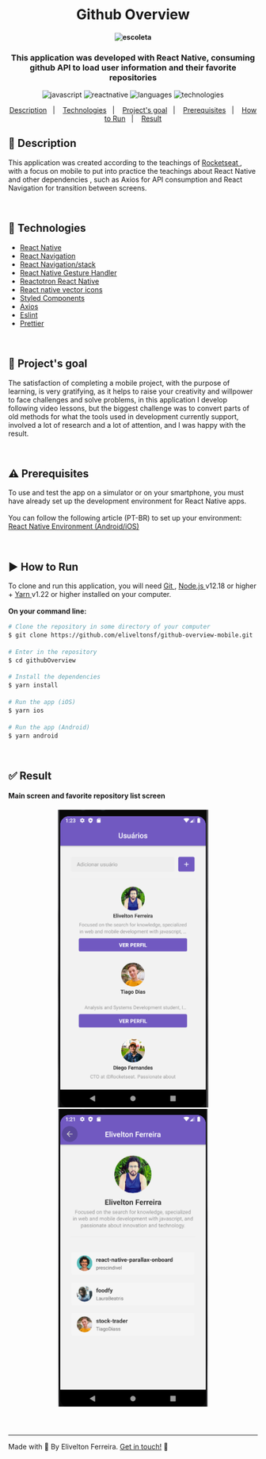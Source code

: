 <h1 align="center">Github Overview</h1>

<h4 align="center">

![escoleta](https://media.giphy.com/media/H4PAm7iniInHFtO7Fm/giphy.gif 'github repositoies!')
<br/>

</h4>

<h3 align="center">
  This application was developed with React Native, consuming github API to load user information and their favorite repositories
</h3>

<p align="center">

  <img alt="javascript" src="https://img.shields.io/badge/javascript-45.8%25-blueviolet.svg?cacheSeconds=2592000?style=flat&logo=javascript" />

  <img alt="reactnative" src="https://img.shields.io/badge/react native-0.63.2-blueviolet.svg?cacheSeconds=2592000?style=flat&logo=react" />

   <img alt="languages" src="https://img.shields.io/badge/languages-5-blueviolet.svg?cacheSeconds=2592000" />

  <img alt="technologies" src="https://img.shields.io/badge/technologies-10-blueviolet.svg?cacheSeconds=2592000?" />

</p>

<p align="center">
  <a href="#description">Description</a>&nbsp;&nbsp;&nbsp;|&nbsp;&nbsp;&nbsp;
  <a href="#technologies">Technologies</a>&nbsp;&nbsp;&nbsp;|&nbsp;&nbsp;&nbsp;
  <a href="#objective">Project's goal</a>&nbsp;&nbsp;&nbsp;|&nbsp;&nbsp;&nbsp;
  <a href="#prerequisites">Prerequisites</a>&nbsp;&nbsp;&nbsp;|&nbsp;&nbsp;&nbsp;
  <a href="#run">How to Run</a>&nbsp;&nbsp;&nbsp;|&nbsp;&nbsp;&nbsp;
  <a href="#result">Result</a>

<br />

<h2 id="description" name="description">
📝 Description
</h2>

<p>
This application was created according to the teachings of <a href="https://rocketseat.com.br/"> Rocketseat </a>, with a focus on mobile to put into practice the teachings about React Native and other dependencies , such as Axios for API consumption and React Navigation for transition between screens.
</p>

<br />

<h2 id="technologies" name="technologies">
🚀 Technologies
</h2>

- [React Native](https://reactnative.dev/)
- [React Navigation](https://reactnavigation.org/)
- [React Navigation/stack](https://reactnavigation.org/docs/stack-navigator/)
- [React Native Gesture Handler](https://github.com/software-mansion/react-native-gesture-handler)
- [Reactotron React Native](https://github.com/infinitered/reactotron)
- [React native vector icons](https://react-icons.github.io/react-icons/)
- [Styled Components](https://styled-components.com/)
- [Axios](https://github.com/axios/axios)
- [Eslint](https://eslint.org/)
- [Prettier](https://prettier.io/)

<br />

<h2 id="objective" name="objective">
🎯 Project's goal
</h2>
<p>
The satisfaction of completing a mobile project, with the purpose of learning, is very gratifying, as it helps to raise your creativity and willpower to face challenges and solve problems, in this application I develop following video lessons, but the biggest challenge was to convert parts of old methods for what the tools used in development currently support, involved a lot of research and a lot of attention, and I was happy with the result.
</p>

<br />

<h2 id="prerequisites" name="prerequisites">
⚠️  Prerequisites
</h2>

<p>
To use and test the app on a simulator or on your smartphone, you must have already set up the development environment for React Native apps.
<br/>
<br/>
You can follow the following article (PT-BR) to set up your environment:

<br />
<a href="https://react-native.rocketseat.dev/">
React Native Environment (Android/iOS)
</a>
</p>

<br />

<h2 id="run" name="run">
▶️ How to Run
</h2>

<p>
To clone and run this application, you will need <a href="https://git-scm.com/"> Git </a>, <a href="https://nodejs.org/en/"> Node.js </a> v12.18 or higher + <a href="https://yarnpkg.com/"> Yarn </a> v1.22 or higher installed on your computer.
<br />
<br />
<strong>On your command line:</strong>
</p>

```bash
# Clone the repository in some directory of your computer
$ git clone https://github.com/eliveltonsf/github-overview-mobile.git

# Enter in the repository
$ cd githubOverview

# Install the dependencies
$ yarn install

# Run the app (iOS)
$ yarn ios

# Run the app (Android)
$ yarn android
```

<br />

<h2 id="result" name="result">
✅ Result
</h2>

#### Main screen and favorite repository list screen

<h5 align="center">
<img height="600" src="./src/screenshots/github-overview.png"/>
<img height="600" src="./src/screenshots/github-overview-liststars.png"/>
</h5>
<br />

<hr>

Made with :purple_heart: By Elivelton Ferreira. [Get in touch!](https://www.linkedin.com/in/eliveltonsf/) :calling:

